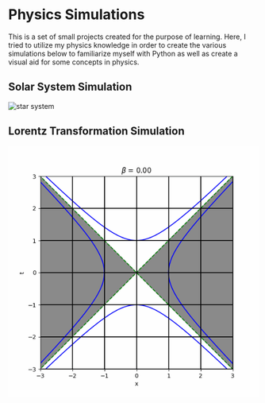 
# Physics Simulations

This is a set of small projects created for the purpose of learning. Here, I tried to utilize my physics knowledge in order to create the various simulations below to familiarize myself with Python as well as create a visual aid for some concepts in physics. 

## Solar System Simulation

![star system](https://github.com/satyajitlion/PhysicsSimulations/assets/60582585/c49caa66-a55f-4282-baeb-cfb4a7776c02)


## Lorentz Transformation Simulation

![lorentz transform](LorentzAnimation.gif)

